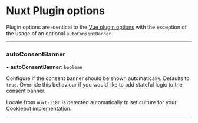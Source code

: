 # Nuxt Plugin options

Plugin options are identical to the [Vue plugin options](/api/vue-plugin) with the exception of the usage of an optional `autoConsentBanner`.

___

### autoConsentBanner

• **autoConsentBanner**: `boolean`

Configure if the consent banner should be shown automatically. Defaults to `true`.
Override this behaviour if you would like to add stateful logic to the consent banner.

Locale from `nuxt-i18n` is detected automatically to set culture for your Cookiebot implementation.
___
